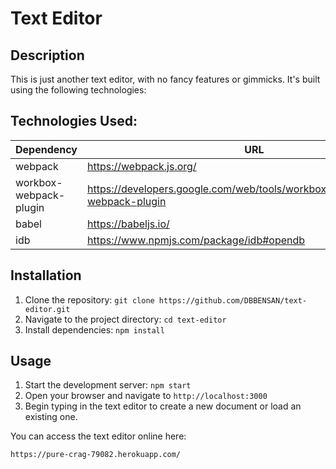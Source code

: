 # Text Editor

## Description
This is just another text editor, with no fancy features or gimmicks. It's built using the following technologies:

## Technologies Used:
| Dependency | URL |
|------------|-----|
| webpack | https://webpack.js.org/ |
| workbox-webpack-plugin | https://developers.google.com/web/tools/workbox/modules/workbox-webpack-plugin |
| babel | https://babeljs.io/ |
| idb | https://www.npmjs.com/package/idb#opendb |

## Installation

1. Clone the repository: `git clone https://github.com/DBBENSAN/text-editor.git`
2. Navigate to the project directory: `cd text-editor`
3. Install dependencies: `npm install`


## Usage
1. Start the development server: `npm start`
2. Open your browser and navigate to `http://localhost:3000`
3. Begin typing in the text editor to create a new document or load an existing one.

You can access the text editor online here:
```
https://pure-crag-79082.herokuapp.com/
```


